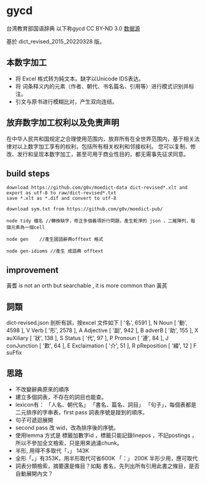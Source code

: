 # gycd
台湾教育部国语辞典 以下称gycd CC BY-ND 3.0
[数据源](https://language.moe.gov.tw/001/Upload/Files/site_content/M0001/respub/index.html)

基於 dict_revised_2015_20220328 版。

## 本数字加工
* 将 Excel 格式转为純文本。缺字以Unicode IDS表达。
* 将 词条释义内的元素（作者、朝代、书名篇名、引用等）进行模式识别并标注。
* 引文与原书进行模糊比对，产生双向连结。

## 放弃数字加工权利以及免责声明

在中华人民共和国规定之合理使用范围内，放弃所有在全世界范围内，基于相关法律对以上数字加工享有的权利，包括所有相关权利和邻接权利。
您可以复制、修改、发行和呈现本数字加工，甚至可用于商业性目的，都无需事先征求同意。


## build steps
    download https://github.com/g0v/moedict-data dict-revised*.xlt and export as utf-8 to raw/dict-revised*.txt
    save *.xlt as *.dif and convert to utf-8

    download sym.txt from https://github.com/g0v/moedict-pub/

    node tidy 檔名 //轉換缺字，修正多個義項折行問題，產生乾淨的 json ，二維陣列，每個元素為一個cell

    node gen    //產生國語辭典offtext 格式

    node gen-idioms //產生 成語典 offtext
## improvement
黃耆 is not an orth but searchable , it is more common than 黃芪

## 詞類 
dict-revised.json 剖析有誤，按excel 文件如下
 [ '名', 6591 ],   N  Noun
 [ '動', 4598 ],   V  Verb
 [ '形', 2578 ],   A  Adjective
 [ '副', 942 ],    B  adverB
 [ '助', 155 ],    X  auXiliary
 [ '狀', 138 ],    S  Status
 [ '代', 97 ],     P  Pronoun
 [ '連', 84 ],     J  conJunction
 [ '歎', 64 ],     E  Exclaimation
 [ '介', 51 ],     R  pReposition
 [ '綴', 12 ]      F  suFfix

## 思路
* 不改變辭典原來的順序
* 建立多個詞表，不存在的詞目也能查。
* lexicon有： 「人名、朝代名」  「書名、篇名、詞目」 「句子」，每個表都是二元排序的字串表，first pass 詞表序號是踫到的順序。
* 句子可遞迴展開
* second pass 改 wid，改為排序後的序號。
* 使用lemma 方式是 標籤加數字id ，標籤只能記錄linepos ，不記postings ，所以不參加全文檢索，只是用來過濾chunk。
* 半形, 用得不多取代「，」 143K
* 全形「。」有353K，用半形取代可省600K 「：」 200K 半形少用，應可取代
* 詞表分類檢索，摘要還是條目？如點 書名，先列出所有引用此書之條目，是否自動展開內文？
